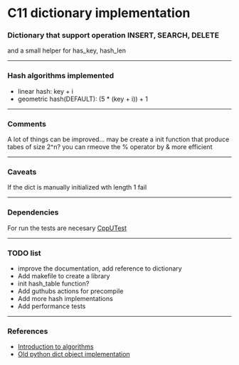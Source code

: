 # C11 dictionary implementation
### Dictionary that support operation INSERT, SEARCH, DELETE
and a small helper for has_key, hash_len

---

### Hash algorithms implemented
- linear hash: key + i
- geometric hash(DEFAULT): (5 * (key + i)) + 1
---

### Comments
A lot of things can be improved...
may be create a init function that produce tabes of size 2^n?
you can rmeove the % operator by & more efficient

---

### Caveats

If the dict is manually initialized wth length 1 fail

---
### Dependencies
For run the tests are necesary [CppUTest](https://cpputest.github.io/)

---
### TODO list
- improve the documentation, add reference to dictionary
- Add makefile to create a library
- init hash_table function?
- Add guthubs actions for precompile
- Add more hash implementations
- Add performance tests

---


### References
- [Introduction to algorithms](https://en.wikipedia.org/wiki/Introduction_to_Algorithms)
- [Old python dict object implementation](https://github.com/python/cpython/blob/master/Objects/dictobject.c)
